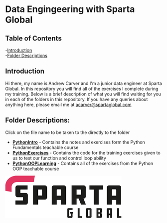 # Data Engingeering with Sparta Global

## **Table of Contents**

-[Introduction](#item-one)  
-[Folder Descriptions](#item-two)

<a id="#item-one"></a>
## Introduction

Hi there, my name is Andrew Carver and I'm a junior data engineer at Sparta Global. In this repository you will find all of the exercises I complete during my training. Below is a brief description of what you will find waiting for you in each of the folders in this repository. If you have any queries about anything here, please email me at acarver@spartaglobal.com

<a id="#item-two"></a>
## Folder Descriptions:
Click on the file name to be taken to the directly to the folder
- [**PythonIntro**](PythonIntro) - Contains the notes and exercises form the Python Fundamentals teachable course
- [**PythonExercises**](PythonExercises) - Contains the code for the training exercises given to us to test our function and control loop ability
- [**PythonOOPLearning**](PythonOOPLearning) - Contains all of the exercises from the Python OOP teachable course

![Sparta Global Logo](Images/Sparta_Global.png)

